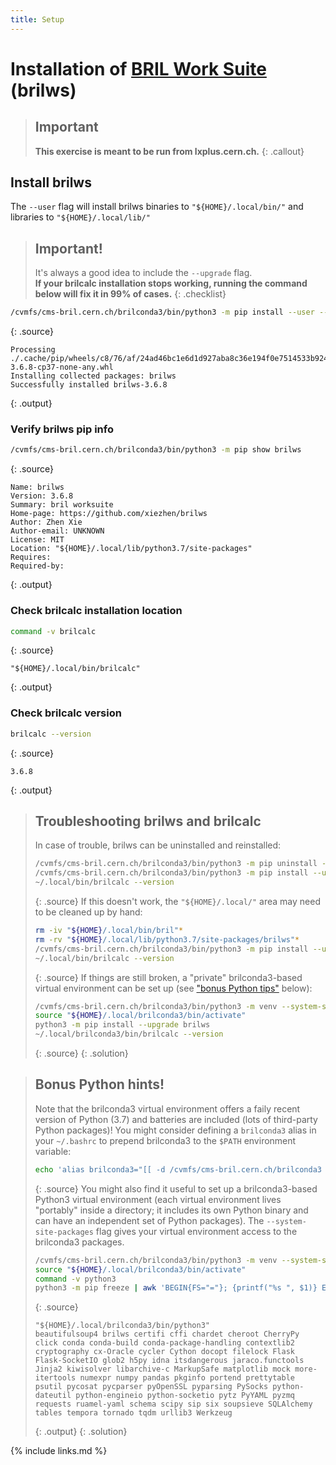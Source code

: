```yaml
---
title: Setup
---
```



# Installation of [BRIL Work Suite](https://cmslumi.web.cern.ch/#prerequisite) (brilws)

> ## Important
> **This exercise is meant to be run from lxplus.cern.ch.**
{: .callout}

<!--
## Brilconda3 (centrally-installed Python3 virtual environment)
Brilconda3 is a "centrally-installed" (available via [cvmfs](https://cvmfs.readthedocs.io/en/stable/)) Python3 [virtual environment](https://realpython.com/python-virtual-environments-a-primer/)

```bash
ssh lxplus
[[ "${SHELL##*/}" != 'bash' ]] && bash # spawn a bash shell if not in a bash shell
export PATH="${HOME}/.local/bin:/cvmfs/cms-bril.cern.ch/brilconda3/bin:${PATH}" # prepend prerequisites to $PATH
command -v python3
python3 --version
```
{: .source}
```
/cvmfs/cms-bril.cern.ch/brilconda3/bin/python3
Python 3.7.6
```
{: .output}
-->


## Install brilws
The `--user` flag will install brilws binaries to `"${HOME}/.local/bin/"` and libraries to `"${HOME}/.local/lib/"`
> ## Important!
> It's always a good idea to include the `--upgrade` flag.\
> **If your brilcalc installation stops working, running the command below will fix it in 99% of cases.**
{: .checklist}

```bash
/cvmfs/cms-bril.cern.ch/brilconda3/bin/python3 -m pip install --user --upgrade brilws
```
{: .source}
```
Processing ./.cache/pip/wheels/c8/76/af/24ad46bc1e6d1d927aba8c36e194f0e7514533b92455d29394/brilws-3.6.8-cp37-none-any.whl
Installing collected packages: brilws
Successfully installed brilws-3.6.8
```
{: .output}

### Verify brilws pip info
```bash
/cvmfs/cms-bril.cern.ch/brilconda3/bin/python3 -m pip show brilws
```
{: .source}
```
Name: brilws
Version: 3.6.8
Summary: bril worksuite
Home-page: https://github.com/xiezhen/brilws
Author: Zhen Xie
Author-email: UNKNOWN
License: MIT
Location: "${HOME}/.local/lib/python3.7/site-packages"
Requires:
Required-by:
```
{: .output}

### Check brilcalc installation location
```bash
command -v brilcalc
```
{: .source}
```
"${HOME}/.local/bin/brilcalc"
```
{: .output}

### Check brilcalc version
```bash
brilcalc --version
```
{: .source}
```
3.6.8
```
{: .output}

> ## Troubleshooting brilws and brilcalc
> In case of trouble, brilws can be uninstalled and reinstalled:
> ```bash
> /cvmfs/cms-bril.cern.ch/brilconda3/bin/python3 -m pip uninstall -y brilws
> /cvmfs/cms-bril.cern.ch/brilconda3/bin/python3 -m pip install --user --upgrade brilws
> ~/.local/bin/brilcalc --version
> ```
> {: .source}
> If this doesn't work, the `"${HOME}/.local/"` area may need to be cleaned up by hand:
> ```bash
> rm -iv "${HOME}/.local/bin/bril"*
> rm -rv "${HOME}/.local/lib/python3.7/site-packages/brilws"*
> /cvmfs/cms-bril.cern.ch/brilconda3/bin/python3 -m pip install --user --upgrade brilws
> ~/.local/bin/brilcalc --version
> ```
> {: .source}
> If things are still broken, a "private" brilconda3-based virtual environment can be set up (see ["bonus Python tips"](https://delannoy.github.io/cms-das-lumi-short-exercise/setup.html#bonus-python-hints) below):
> ```bash
> /cvmfs/cms-bril.cern.ch/brilconda3/bin/python3 -m venv --system-site-packages "${HOME}/.local/brilconda3"
> source "${HOME}/.local/brilconda3/bin/activate"
> python3 -m pip install --upgrade brilws
> ~/.local/brilconda3/bin/brilcalc --version
> ```
> {: .source}
{: .solution}

> ## Bonus Python hints!
> Note that the brilconda3 virtual environment offers a faily recent version of Python (3.7) and batteries are included (lots of third-party Python packages)!
> You might consider defining a `brilconda3` alias in your `~/.bashrc` to prepend brilconda3 to the `$PATH` environment variable:
> ```bash
> echo 'alias brilconda3="[[ -d /cvmfs/cms-bril.cern.ch/brilconda3 ]] && export PATH=/cvmfs/cms-bril.cern.ch/brilconda3/bin:${PATH}"' >> "${HOME}/.bashrc"
> ```
> {: .source}
> You might also find it useful to set up a brilconda3-based Python3 virtual environment (each virtual environment lives "portably" inside a directory; it includes its own Python binary and can have an independent set of Python packages).
The `--system-site-packages` flag gives your virtual environment access to the brilconda3 packages.
> ```bash
> /cvmfs/cms-bril.cern.ch/brilconda3/bin/python3 -m venv --system-site-packages "${HOME}/.local/brilconda3"
> source "${HOME}/.local/brilconda3/bin/activate"
> command -v python3
> python3 -m pip freeze | awk 'BEGIN{FS="="}; {printf("%s ", $1)} END{print}'
> ```
> {: .source}
> ```
> "${HOME}/.local/brilconda3/bin/python3"
> beautifulsoup4 brilws certifi cffi chardet cheroot CherryPy click conda conda-build conda-package-handling contextlib2 cryptography cx-Oracle cycler Cython docopt filelock Flask Flask-SocketIO glob2 h5py idna itsdangerous jaraco.functools Jinja2 kiwisolver libarchive-c MarkupSafe matplotlib mock more-itertools numexpr numpy pandas pkginfo portend prettytable psutil pycosat pycparser pyOpenSSL pyparsing PySocks python-dateutil python-engineio python-socketio pytz PyYAML pyzmq requests ruamel-yaml schema scipy sip six soupsieve SQLAlchemy tables tempora tornado tqdm urllib3 Werkzeug
> ```
> {: .output}
{: .solution}

{% include links.md %}
